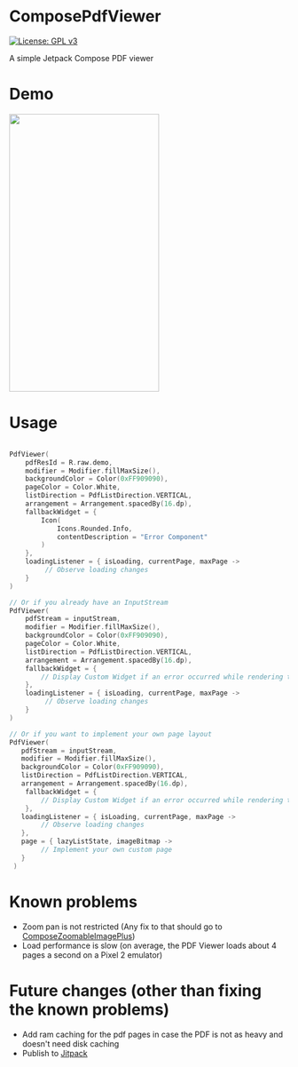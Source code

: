 # ComposePdfViewer
[![License: GPL v3](https://img.shields.io/badge/License-GPLv3-blue.svg)](https://www.gnu.org/licenses/gpl-3.0)

A simple Jetpack Compose PDF viewer


# Demo

<img src="gif/demo.gif" width="270" height="500"/>

# Usage

```kotlin

PdfViewer(
    pdfResId = R.raw.demo,
    modifier = Modifier.fillMaxSize(),
    backgroundColor = Color(0xFF909090),
    pageColor = Color.White,
    listDirection = PdfListDirection.VERTICAL,
    arrangement = Arrangement.spacedBy(16.dp),
    fallbackWidget = {
        Icon(
            Icons.Rounded.Info,
            contentDescription = "Error Component"
        )
    },
    loadingListener = { isLoading, currentPage, maxPage ->
         // Observe loading changes
    }
)

// Or if you already have an InputStream
PdfViewer(
    pdfStream = inputStream,
    modifier = Modifier.fillMaxSize(),
    backgroundColor = Color(0xFF909090),
    pageColor = Color.White,
    listDirection = PdfListDirection.VERTICAL,
    arrangement = Arrangement.spacedBy(16.dp),
    fallbackWidget = {
        // Display Custom Widget if an error occurred while rendering the pdf file
    },
    loadingListener = { isLoading, currentPage, maxPage ->
         // Observe loading changes
    }
)

// Or if you want to implement your own page layout
PdfViewer(
   pdfStream = inputStream,
   modifier = Modifier.fillMaxSize(),
   backgroundColor = Color(0xFF909090),
   listDirection = PdfListDirection.VERTICAL,
   arrangement = Arrangement.spacedBy(16.dp),
    fallbackWidget = {
        // Display Custom Widget if an error occurred while rendering the pdf file
    },
   loadingListener = { isLoading, currentPage, maxPage ->
        // Observe loading changes
   },
   page = { lazyListState, imageBitmap ->
        // Implement your own custom page
   }
 )

```

# Known problems

- Zoom pan is not restricted (Any fix to that should go to [ComposeZoomableImagePlus](https://github.com/joaopegoraro/ComposeZoomableImagePlus))
- Load performance is slow (on average, the PDF Viewer loads about 4 pages a second on a Pixel 2 emulator)


# Future changes (other than fixing the known problems)

- Add ram caching for the pdf pages in case the PDF is not as heavy and doesn't need disk caching
- Publish to [Jitpack](https://jitpack.io/)
